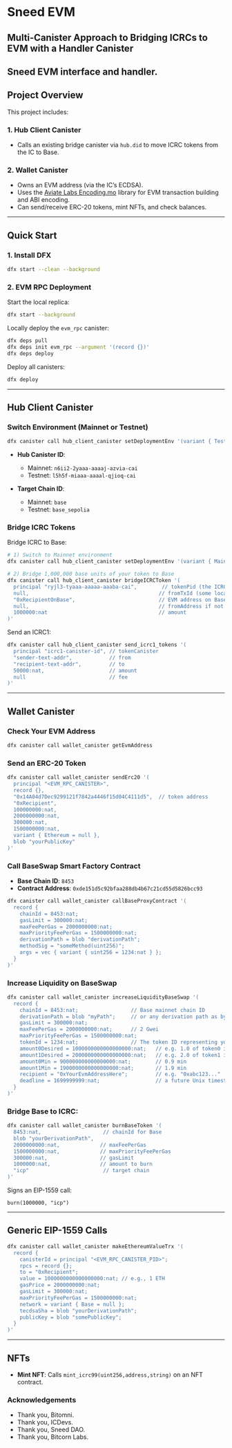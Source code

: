# Sneed EVM
## Multi-Canister Approach to Bridging ICRCs to EVM with a Handler Canister

Sneed EVM interface and handler.
---

## Project Overview

This project includes:

### 1. **Hub Client Canister**
   - Calls an existing bridge canister via `hub.did` to move ICRC tokens from the IC to Base.

### 2. **Wallet Canister**
   - Owns an EVM address (via the IC’s ECDSA).
   - Uses the [Aviate Labs Encoding.mo](https://github.com/aviate-labs/encoding.mo) library for EVM transaction building and ABI encoding.
   - Can send/receive ERC-20 tokens, mint NFTs, and check balances.

---

## Quick Start

### 1. **Install DFX**
```bash
dfx start --clean --background
```

### 2. **EVM RPC Deployment**

Start the local replica:
```bash
dfx start --background
```

Locally deploy the `evm_rpc` canister:
```bash
dfx deps pull
dfx deps init evm_rpc --argument '(record {})'
dfx deps deploy
```

Deploy all canisters:
```bash
dfx deploy
```

---

## Hub Client Canister

### Switch Environment (Mainnet or Testnet)
```bash
dfx canister call hub_client_canister setDeploymentEnv '(variant { Testnet })'
```

- **Hub Canister ID**:
  - Mainnet: `n6ii2-2yaaa-aaaaj-azvia-cai`
  - Testnet: `l5h5f-miaaa-aaaal-qjioq-cai`

- **Target Chain ID**:
  - Mainnet: `base`
  - Testnet: `base_sepolia`

### Bridge ICRC Tokens
Bridge ICRC to Base:
```bash
# 1) Switch to Mainnet environment
dfx canister call hub_client_canister setDeploymentEnv '(variant { Mainnet })'

# 2) Bridge 1,000,000 base units of your token to Base
dfx canister call hub_client_canister bridgeICRCToken '(
  principal "ryjl3-tyaaa-aaaaa-aaaba-cai",        // tokenPid (the ICRC token)
  null,                                          // fromTxId (some local TX ID, null)
  "0xRecipientOnBase",                           // EVM address on Base
  null,                                          // fromAddress if not needed
  1000000:nat                                    // amount
)'

```
Send an ICRC1:
```bash
dfx canister call hub_client_canister send_icrc1_tokens '(
  principal "icrc1-canister-id", // tokenCanister
  "sender-text-addr",            // from
  "recipient-text-addr",         // to
  50000:nat,                     // amount
  null                           // fee
)'
```



---

## Wallet Canister

### Check Your EVM Address
```bash
dfx canister call wallet_canister getEvmAddress
```

### Send an ERC-20 Token
```bash
dfx canister call wallet_canister sendErc20 '(
  principal "<EVM_RPC_CANISTER>",
  record {},
  "0x14A04d7Dec9299121f7842a4446f15d04C4111d5",  // token address
  "0xRecipient",
  100000000:nat,
  2000000000:nat,
  300000:nat,
  1500000000:nat,
  variant { Ethereum = null },
  blob "yourPublicKey"
)'
```


### Call BaseSwap Smart Factory Contract
- **Base Chain ID**: `8453`
- **Contract Address**: `0xde151d5c92bfaa288db4b67c21cd55d5826bcc93`

```bash
dfx canister call wallet_canister callBaseProxyContract '(
  record {
    chainId = 8453:nat;
    gasLimit = 300000:nat;
    maxFeePerGas = 2000000000:nat;
    maxPriorityFeePerGas = 1500000000:nat;
    derivationPath = blob "derivationPath";
    methodSig = "someMethod(uint256)";
    args = vec { variant { uint256 = 1234:nat } };
  }
)'
```

### Increase Liquidity on BaseSwap
```bash
dfx canister call wallet_canister increaseLiquidityBaseSwap '(
  record {
    chainId = 8453:nat;                 // Base mainnet chain ID
    derivationPath = blob "myPath";     // or any derivation path as bytes
    gasLimit = 300000:nat;             
    maxFeePerGas = 2000000000:nat;      // 2 Gwei
    maxPriorityFeePerGas = 1500000000:nat;
    tokenId = 1234:nat;                 // The token ID representing your position
    amount0Desired = 1000000000000000000:nat;   // e.g. 1.0 of token0 in wei
    amount1Desired = 2000000000000000000:nat;   // e.g. 2.0 of token1 in wei
    amount0Min = 900000000000000000:nat;        // 0.9 min
    amount1Min = 1900000000000000000:nat;       // 1.9 min
    recipient = "0xYourEvmAddressHere";         // e.g. "0xabc123..."
    deadline = 1699999999:nat;                  // a future Unix timestamp
  }
)'
```

### Bridge Base to ICRC:
```bash
dfx canister call wallet_canister burnBaseToken '(
  8453:nat,                    // chainId for Base
  blob "yourDerivationPath",
  2000000000:nat,             // maxFeePerGas
  1500000000:nat,             // maxPriorityFeePerGas
  300000:nat,                 // gasLimit
  1000000:nat,                // amount to burn
  "icp"                        // target chain
)'
```
Signs an EIP-1559 call:
```plaintext
burn(1000000, "icp")
```

---

## Generic EIP-1559 Calls
```bash
dfx canister call wallet_canister makeEthereumValueTrx '(
  record {
    canisterId = principal "<EVM_RPC_CANISTER_PID>";
    rpcs = record {};
    to = "0xRecipient";
    value = 1000000000000000000:nat; // e.g., 1 ETH
    gasPrice = 2000000000:nat;
    gasLimit = 300000:nat;
    maxPriorityFeePerGas = 1500000000:nat;
    network = variant { Base = null };
    tecdsaSha = blob "yourDerivationPath";
    publicKey = blob "somePublicKey";
  }
)'
```

---
## NFTs
- **Mint NFT**:
  Calls `mint_icrc99(uint256,address,string)` on an NFT contract.



### Acknowledgements
- Thank you, Bitomni.
- Thank you, ICDevs.
- Thank you, Sneed DAO.
- Thank you, Bitcorn Labs.
